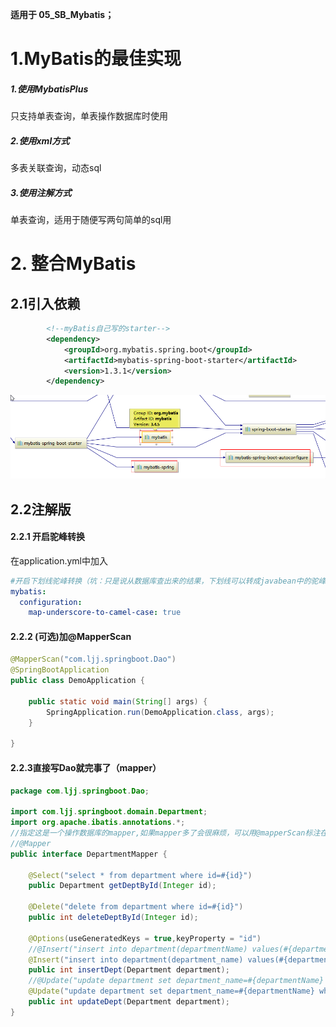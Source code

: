 **适用于 05_SB_Mybatis；**

# 1.MyBatis的最佳实现

##### 1.使用MybatisPlus

只支持单表查询，单表操作数据库时使用

##### 2.使用xml方式

多表关联查询，动态sql

##### 3.使用注解方式

单表查询，适用于随便写两句简单的sql用



# 2. 整合MyBatis

## 2.1引入依赖

```xml
		<!--myBatis自己写的starter-->
		<dependency>
			<groupId>org.mybatis.spring.boot</groupId>
			<artifactId>mybatis-spring-boot-starter</artifactId>
			<version>1.3.1</version>
		</dependency>
```

![](assets/搜狗截图20180305194443.png)

## 2.2注解版
#### 2.2.1 开启驼峰转换
在application.yml中加入
```yaml
#开启下划线驼峰转换（坑：只是说从数据库查出来的结果，下划线可以转成javabean中的驼峰格式，并不是说你写sql去数据库查时可以写成驼峰，错误示例见com.ljj.springboot.Dao.DepartmentMapper的insertDept方法）
mybatis:
  configuration:
    map-underscore-to-camel-case: true
```
#### 2.2.2 (可选)加@MapperScan
```java
@MapperScan("com.ljj.springboot.Dao")
@SpringBootApplication
public class DemoApplication {

    public static void main(String[] args) {
        SpringApplication.run(DemoApplication.class, args);
    }

}
```
#### 2.2.3直接写Dao就完事了（mapper）
```java
package com.ljj.springboot.Dao;

import com.ljj.springboot.domain.Department;
import org.apache.ibatis.annotations.*;
//指定这是一个操作数据库的mapper,如果mapper多了会很麻烦，可以用@mapperScan标注在程序入口处，这样就能将指定包中的mapper都扫描到啦
//@Mapper
public interface DepartmentMapper {

    @Select("select * from department where id=#{id}")
    public Department getDeptById(Integer id);

    @Delete("delete from department where id=#{id}")
    public int deleteDeptById(Integer id);
    
    @Options(useGeneratedKeys = true,keyProperty = "id")
    //@Insert("insert into department(departmentName) values(#{departmentName})")   错误！写sql的时候还是要跟人家数据库字段名一致，这驼峰转换可管不了
    @Insert("insert into department(department_name) values(#{departmentName})")
    public int insertDept(Department department);
    //@Update("update department set department_name=#{departmentName} where id=#{id}")
    @Update("update department set department_name=#{departmentName} where id=#{id}")
    public int updateDept(Department department);
}
```

